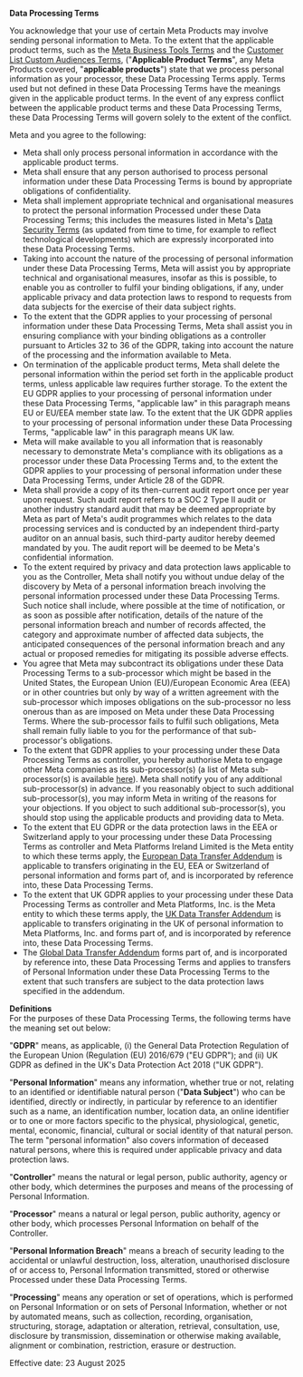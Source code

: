 **Data Processing Terms**

You acknowledge that your use of certain Meta Products may involve sending personal information to Meta. To the extent that the applicable product terms, such as the [Meta Business Tools Terms](https://www.facebook.com/legal/terms/businesstools) and the [Customer List Custom Audiences Terms](https://www.facebook.com/legal/terms/customaudience), ("**Applicable Product Terms**", any Meta Products covered, "**applicable products**") state that we process personal information as your processor, these Data Processing Terms apply. Terms used but not defined in these Data Processing Terms have the meanings given in the applicable product terms. In the event of any express conflict between the applicable product terms and these Data Processing Terms, these Data Processing Terms will govern solely to the extent of the conflict.

Meta and you agree to the following:

*   Meta shall only process personal information in accordance with the applicable product terms.
*   Meta shall ensure that any person authorised to process personal information under these Data Processing Terms is bound by appropriate obligations of confidentiality.
*   Meta shall implement appropriate technical and organisational measures to protect the personal information Processed under these Data Processing Terms; this includes the measures listed in Meta's [Data Security Terms](https://www.facebook.com/legal/terms/data_security_terms) (as updated from time to time, for example to reflect technological developments) which are expressly incorporated into these Data Processing Terms.
*   Taking into account the nature of the processing of personal information under these Data Processing Terms, Meta will assist you by appropriate technical and organisational measures, insofar as this is possible, to enable you as controller to fulfil your binding obligations, if any, under applicable privacy and data protection laws to respond to requests from data subjects for the exercise of their data subject rights.
*   To the extent that the GDPR applies to your processing of personal information under these Data Processing Terms, Meta shall assist you in ensuring compliance with your binding obligations as a controller pursuant to Articles 32 to 36 of the GDPR, taking into account the nature of the processing and the information available to Meta.
*   On termination of the applicable product terms, Meta shall delete the personal information within the period set forth in the applicable product terms, unless applicable law requires further storage. To the extent the EU GDPR applies to your processing of personal information under these Data Processing Terms, "applicable law" in this paragraph means EU or EU/EEA member state law. To the extent that the UK GDPR applies to your processing of personal information under these Data Processing Terms, "applicable law" in this paragraph means UK law.
*   Meta will make available to you all information that is reasonably necessary to demonstrate Meta's compliance with its obligations as a processor under these Data Processing Terms and, to the extent the GDPR applies to your processing of personal information under these Data Processing Terms, under Article 28 of the GDPR.
*   Meta shall provide a copy of its then-current audit report once per year upon request. Such audit report refers to a SOC 2 Type II audit or another industry standard audit that may be deemed appropriate by Meta as part of Meta's audit programmes which relates to the data processing services and is conducted by an independent third-party auditor on an annual basis, such third-party auditor hereby deemed mandated by you. The audit report will be deemed to be Meta's confidential information.
*   To the extent required by privacy and data protection laws applicable to you as the Controller, Meta shall notify you without undue delay of the discovery by Meta of a personal information breach involving the personal information processed under these Data Processing Terms. Such notice shall include, where possible at the time of notification, or as soon as possible after notification, details of the nature of the personal information breach and number of records affected, the category and approximate number of affected data subjects, the anticipated consequences of the personal information breach and any actual or proposed remedies for mitigating its possible adverse effects.
*   You agree that Meta may subcontract its obligations under these Data Processing Terms to a sub-processor which might be based in the United States, the European Union (EU)/European Economic Area (EEA) or in other countries but only by way of a written agreement with the sub-processor which imposes obligations on the sub-processor no less onerous than as are imposed on Meta under these Data Processing Terms. Where the sub-processor fails to fulfil such obligations, Meta shall remain fully liable to you for the performance of that sub-processor's obligations.
*   To the extent that GDPR applies to your processing under these Data Processing Terms as controller, you hereby authorise Meta to engage other Meta companies as its sub-processor(s) (a list of Meta sub-processor(s) is available [here](https://facebook.com/legal/ads-subprocessors)). Meta shall notify you of any additional sub-processor(s) in advance. If you reasonably object to such additional sub-processor(s), you may inform Meta in writing of the reasons for your objections. If you object to such additional sub-processor(s), you should stop using the applicable products and providing data to Meta.
*   To the extent that EU GDPR or the data protection laws in the EEA or Switzerland apply to your processing under these Data Processing Terms as controller and Meta Platforms Ireland Limited is the Meta entity to which these terms apply, the [European Data Transfer Addendum](https://www.facebook.com/legal/EU_data_transfer_addendum/update) is applicable to transfers originating in the EU, EEA or Switzerland of personal information and forms part of, and is incorporated by reference into, these Data Processing Terms.
*   To the extent that UK GDPR applies to your processing under these Data Processing Terms as controller and Meta Platforms, Inc. is the Meta entity to which these terms apply, the [UK Data Transfer Addendum](https://www.facebook.com/legal/terms/UK_Data_Transfer_Addendum) is applicable to transfers originating in the UK of personal information to Meta Platforms, Inc. and forms part of, and is incorporated by reference into, these Data Processing Terms.
*   The [Global Data Transfer Addendum](https://www.facebook.com/legal/terms/Privacy/GDTA) forms part of, and is incorporated by reference into, these Data Processing Terms and applies to transfers of Personal Information under these Data Processing Terms to the extent that such transfers are subject to the data protection laws specified in the addendum.

  
**Definitions**  
For the purposes of these Data Processing Terms, the following terms have the meaning set out below:  
  
"**GDPR**" means, as applicable, (i) the General Data Protection Regulation of the European Union (Regulation (EU) 2016/679 ("EU GDPR"); and (ii) UK GDPR as defined in the UK's Data Protection Act 2018 ("UK GDPR").  
  
"**Personal Information**" means any information, whether true or not, relating to an identified or identifiable natural person ("**Data Subject**") who can be identified, directly or indirectly, in particular by reference to an identifier such as a name, an identification number, location data, an online identifier or to one or more factors specific to the physical, physiological, genetic, mental, economic, financial, cultural or social identity of that natural person. The term "personal information" also covers information of deceased natural persons, where this is required under applicable privacy and data protection laws.  
  
"**Controller**" means the natural or legal person, public authority, agency or other body, which determines the purposes and means of the processing of Personal Information.  
  
"**Processor**" means a natural or legal person, public authority, agency or other body, which processes Personal Information on behalf of the Controller.  
  
"**Personal Information Breach**" means a breach of security leading to the accidental or unlawful destruction, loss, alteration, unauthorised disclosure of or access to, Personal Information transmitted, stored or otherwise Processed under these Data Processing Terms.  
  
"**Processing**" means any operation or set of operations, which is performed on Personal Information or on sets of Personal Information, whether or not by automated means, such as collection, recording, organisation, structuring, storage, adaptation or alteration, retrieval, consultation, use, disclosure by transmission, dissemination or otherwise making available, alignment or combination, restriction, erasure or destruction.  
  
  

Effective date: 23 August 2025